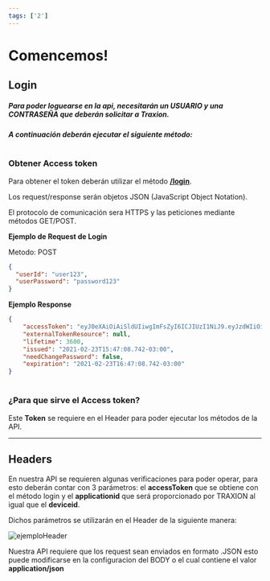 ```yaml
---
tags: ['2']
---
```


# Comencemos!

## Login
####


##### Para poder loguearse en la api, necesitarán un USUARIO y una CONTRASEÑA que deberán solicitar a Traxion. 
##### A continuación deberán ejecutar el siguiente método:

#

### Obtener Access token

Para obtener el token deberán utilizar el método **[/login](https://apidoc.traxion.com.ar/docs/Documentacion/swagger.yaml/paths/~1login/post)**.

Los request/response serán objetos JSON (JavaScript Object Notation).

El protocolo de comunicación sera HTTPS y las peticiones mediante métodos GET/POST.


**Ejemplo de Request de Login**

Metodo: POST

```json
{
  "userId": "user123",
  "userPassword": "password123"
}

```


**Ejemplo Response**


```json
{
    "accessToken": "eyJ0eXAiOiAiSldUIiwgImFsZyI6ICJIUzI1NiJ9.eyJzdWIiOiAiMzI0NjM3RDZDQkEwMTJERTdBMjQiLCAiZXhwIjogIjIwMjEtMDItMjNUMTY6NDc6MDguNzQyLTAzOjAwIn0.VGb-w4ixeODDZD6I3k0vIGsR4dUXj9KzZTsLwm2-SMY",
    "externalTokenResource": null,
    "lifetime": 3600,
    "issued": "2021-02-23T15:47:08.742-03:00",
    "needChangePassword": false,
    "expiration": "2021-02-23T16:47:08.742-03:00"
}

```

# 

### ¿Para que sirve el Access token?

Este **Token** se requiere en el Header para poder ejecutar los métodos de la API.

* * *

## Headers

En nuestra API se requieren algunas verificaciones para poder operar, para esto deberán contar con 3 parámetros: el **accessToken** que se obtiene con el método login y el **applicationid** que será proporcionado por TRAXION al igual que el **deviceid**. 

Dichos parámetros se utilizarán en el Header de la siguiente manera:

![](https://cdn.telerecargas.com.ar/gvp/gv/externalFiles/ejemploHeader.png "ejemploHeader")

Nuestra API requiere que los request sean enviados en formato .JSON esto puede modificarse en la configuracion del BODY o el cual contiene el valor **application/json**